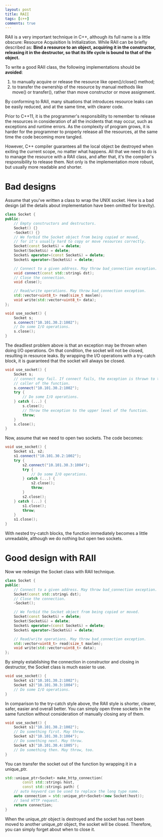 ```yaml
---
layout: post
title: RAII
tags: [c++]
comments: true
---
```


RAII is a very important technique in C++, although its full name is a little
obscure: Resource Acquisition Is Initialization. While RAII can be briefly
described as: **Bind a resource to an object, acquiring it in the constructor,
releasing it in the destructor, so that its life cycle is bound to that of the
object.**

To write a good RAII class, the following implementations should be **avoided**:
1. to manually acquire or release the resource like open()/close()
   method;
2. to transfer the ownership of the resource by manual methods like move() or
   transfer(), rather than move constructor or move assignment.
   
By conforming to RAII, many situations that introduces resource leaks can be
easily reduced, and at the same time, with clearer code.

<!--more-->

Prior to C++11, it is the programmer's responsibility to remember to release the
resources in consideration of all the incidents that may occur, such as
exceptions and runtime errors. As the complexity of program grows, it is harder
for the programmer to properly release all the resources, at the same time
the code becoming more tangled. 

However, C++ compiler guarantees all the local object be destroyed when exiting the
current scope, no matter what happens. All that we need to do is to manage the
resource with a RAII class, and after that, it's the compiler's responsibility
to release them. Not only is the implementation more robust, but usually more
readable and shorter.

# Bad designs #

Assume that you've written a class to wrap the UNIX socket. Here is a bad
design (all the details about implementation have been omitted for brevity).

```c++
class Socket {
public:
    // Empty constructors and destructors.
    Socket() {}
    ~Socket() {}
    // We forbid the Socket object from being copied or moved,
    // for it's usually hard to copy or move resources correctly.
    Socket(const Socket&) = delete;
    Socket(Socket&&) = delete;
    Socket& operator=(const Socket&) = delete;
    Socket& operator=(Socket&&) = delete;

    // Connect to a given address. May throw bad_connection exception.
    void connect(const std::string& dst);
    // Close the connection.
    void close();

    // Read/write operations. May throw bad_connection exception.
    std::vector<uint8_t> read(size_t maxlen);
    void write(std::vector<uint8_t> data);
};

void use_socket() {
    Socket s;
    s.connect("10.101.30.2:1002");
    // Do some I/O operations.
    s.close();
}
```

The deadliest problem above is that an exception may be thrown when doing I/O
operations. On that condition, the socket will not be closed, resulting in
resource leaks. By wrapping the I/O operations with a try-catch block, it is
guaranteed that the socket will always be closed.

```c++
void use_socket() {
    Socket s;
    // connect may fail. If connect fails, the exception is thrown to the
    // caller of the function.
    s.connect("10.101.30.2:1002");
    try {
        // Do some I/O operations.
    } catch (...) {
        s.close();
        // Throw the exception to the upper level of the function.
        throw;
    }
    s.close();
}
```

Now, assume that we need to open two sockets. The code becomes:

```c++
void use_socket() {
    Socket s1, s2;
    s1.connect("10.101.30.2:1002");
    try {
        s2.connect("10.101.30.3:1004");
        try {
            // Do some I/O operations.
        } catch (...) {
            s2.close();
            throw;
        }
        s2.close();
    } catch (...) {
        s1.close();
        throw;
    }
    s1.close();
}
```

With nested try-catch blocks, the function immediately becomes a little
unreadable, although we do nothing but open two sockets.

# Good design with RAII #

Now we redesign the Socket class with RAII technique.

```c++
class Socket {
public:
    // Connect to a given address. May throw bad_connection exception.
    Socket(const std::string& dst);
    // Close the connection.
    ~Socket();

    // We forbid the Socket object from being copied or moved.
    Socket(const Socket&) = delete;
    Socket(Socket&&) = delete;
    Socket& operator=(const Socket&) = delete;
    Socket& operator=(Socket&&) = delete;

    // Read/write operations. May throw bad_connection exception.
    std::vector<uint8_t> read(size_t maxlen);
    void write(std::vector<uint8_t> data);
};
```

By simply establishing the connection in constructor and closing in destructor,
the Socket class is much easier to use.

```c++
void use_socket() {
    Socket s1("10.101.30.2:1002");
    Socket s2("10.101.30.3:1004");
    // Do some I/O operations.
}
```

In comparison to the try-catch style above, the RAII style is shorter, clearer,
safer, easier and overall better. You can simply open three sockets in the same
function without consideration of manually closing any of them.

```c++
void use_socket() {
    Socket s1("10.101.30.2:1002");
    // Do something first. May throw.
    Socket s2("10.101.30.3:1004");
    // Do something next. May throw.
    Socket s3("10.101.30.4:1005");
    // Do something then. May throw, too.
}
```

You can transfer the socket out of the function by wrapping it in a unique\_ptr.

```c++
std::unique_ptr<Socket> make_http_connection(
        const std::string& host, 
        const std::string& path) {
    // auto keyword can be used to replace the long type name.
    auto connection = std::unique_ptr<Socket>(new Socket(host));
    // Send HTTP request.
    return connection;
}
```

When the unique\_ptr object is destroyed and the socket has not been moved to
another unique\_ptr object, the socket will be closed. Therefore, you can simply
forget about when to close it.
